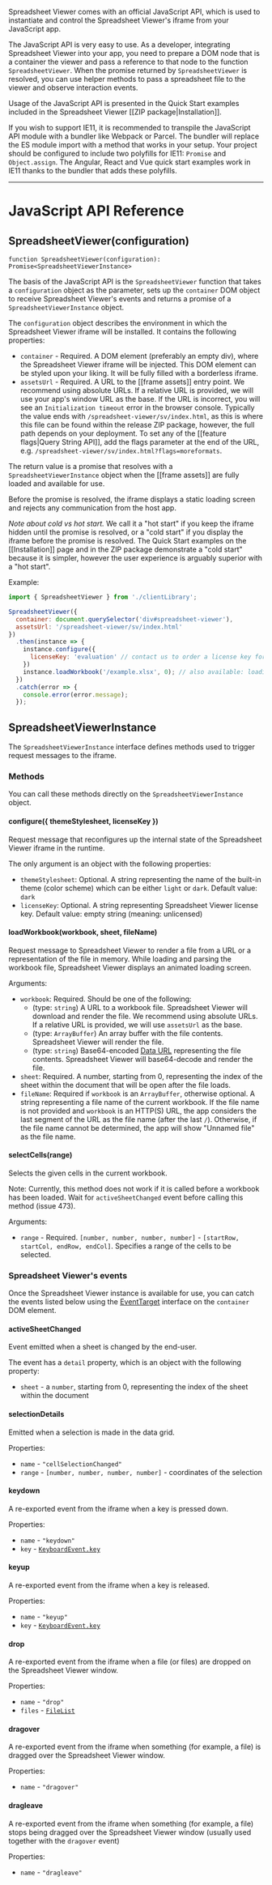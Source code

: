 Spreadsheet Viewer comes with an official JavaScript API, which is used to instantiate and control the Spreadsheet Viewer's iframe from your JavaScript app.

The JavaScript API is very easy to use. As a developer, integrating Spreadsheet Viewer into your app, you need to prepare a DOM node that is a container the viewer and pass a reference to that node to the function `SpreadsheetViewer`. When the promise returned by `SpreadsheetViewer` is resolved, you can use helper methods to pass a spreadsheet file to the viewer and observe interaction events.

Usage of the JavaScript API is presented in the Quick Start examples included in the Spreadsheet Viewer [[ZIP package|Installation]].

If you wish to support IE11, it is recommended to transpile the JavaScript API module with a bundler like Webpack or Parcel. The bundler will replace the ES module import with a method that works in your setup. Your project should be configured to include two polyfills for IE11: `Promise` and `Object.assign`. The Angular, React and Vue quick start examples work in IE11 thanks to the bundler that adds these polyfills.

---------

# JavaScript API Reference

## SpreadsheetViewer(configuration)

`function SpreadsheetViewer(configuration): Promise<SpreadsheetViewerInstance>`

The basis of the JavaScript API is the `SpreadsheetViewer` function that takes a `configuration` object as the parameter, sets up the `container` DOM object to receive Spreadsheet Viewer's events and returns a promise of a `SpreadsheetViewerInstance` object.

The `configuration` object describes the environment in which the Spreadsheet Viewer iframe will be installed. It contains the following properties:

- `container` - Required. A DOM element (preferably an empty div), where the Spreadsheet Viewer iframe will be injected. This DOM element can be styled upon your liking. It will be fully filled with a borderless iframe.
- `assetsUrl` - Required. A URL to the [[frame assets]] entry point. We recommend using absolute URLs. If a relative URL is provided, we will use your app's window URL as the base. If the URL is incorrect, you will see an `Initialization timeout` error in the browser console. Typically the value ends with `/spreadsheet-viewer/sv/index.html`, as this is where this file can be found within the release ZIP package, however, the full path depends on your deployment. To set any of the [[feature flags|Query String API]], add the flags parameter at the end of the URL, e.g. `/spreadsheet-viewer/sv/index.html?flags=moreformats`.

The return value is a promise that resolves with a `SpreadsheetViewerInstance` object when the [[frame assets]] are fully loaded and available for use.

Before the promise is resolved, the iframe displays a static loading screen and rejects any communication from the host app.

_Note about cold vs hot start._ We call it a "hot start" if you keep the iframe hidden until the promise is resolved, or a "cold start" if you display the iframe before the promise is resolved. The Quick Start examples on the [[Installation]] page and in the ZIP package demonstrate a "cold start" because it is simpler, however the user experience is arguably superior with a "hot start".

Example:

```js
import { SpreadsheetViewer } from './clientLibrary';

SpreadsheetViewer({ 
  container: document.querySelector('div#spreadsheet-viewer'), 
  assetsUrl: '/spreadsheet-viewer/sv/index.html'
})
  .then(instance => {
    instance.configure({
      licenseKey: 'evaluation' // contact us to order a license key for commercial use beyond evaluation
    })
    instance.loadWorkbook('/example.xlsx', 0); // also available: loading from Base64 and ArrayBuffer
  })
  .catch(error => {
    console.error(error.message);
  });
```

## SpreadsheetViewerInstance

The `SpreadsheetViewerInstance` interface defines methods used to trigger request messages to the iframe.

### Methods

You can call these methods directly on the `SpreadsheetViewerInstance` object.

#### configure({ themeStylesheet, licenseKey })

Request message that reconfigures up the internal state of the Spreadsheet Viewer iframe in the runtime.

The only argument is an object with the following properties:

- `themeStylesheet`: Optional. A string representing the name of the built-in theme (color scheme) which can be either `light` or `dark`. Default value: `dark`
- `licenseKey`: Optional. A string representing Spreadsheet Viewer license key. Default value: empty string (meaning: unlicensed)

#### loadWorkbook(workbook, sheet, fileName)

Request message to Spreadsheet Viewer to render a file from a URL or a representation of the file in memory. While loading and parsing the workbook file, Spreadsheet Viewer displays an animated loading screen.

Arguments:

- `workbook`: Required. Should be one of the following:
   - (type: `string`) A URL to a workbook file. Spreadsheet Viewer will download and render the file. We recommend using absolute URLs. If a relative URL is provided, we will use `assetsUrl` as the base.
   - (type: `ArrayBuffer`) An array buffer with the file contents. Spreadsheet Viewer will render the file.
   - (type: `string`) Base64-encoded [Data URL](https://developer.mozilla.org/en-US/docs/Web/HTTP/Basics_of_HTTP/Data_URIs) representing the file contents. Spreadsheet Viewer will base64-decode and render the file.
- `sheet`: Required. A number, starting from 0, representing the index of the sheet within the document that will be open after the file loads.
- `fileName`: Required if `workbook` is an `ArrayBuffer`, otherwise optional. A string representing a file name of the current workbook. If the file name is not provided and `workbook` is an HTTP(S) URL, the app considers the last segment of the URL as the file name (after the last `/`). Otherwise, if the file name cannot be determined, the app will show "Unnamed file" as the file name.

#### selectCells(range)

Selects the given cells in the current workbook.

Note: Currently, this method does not work if it is called before a workbook has been loaded. Wait for `activeSheetChanged` event before calling this method (issue 473).

Arguments:

- `range` - Required. `[number, number, number, number]` - `[startRow, startCol, endRow, endCol]`. Specifies a range of the cells to be selected.

### Spreadsheet Viewer's events

Once the Spreadsheet Viewer instance is available for use, you can catch the events listed below using the [EventTarget](https://developer.mozilla.org/en-US/docs/Web/API/EventTarget) interface on the `container` DOM element.

#### activeSheetChanged

Event emitted when a sheet is changed by the end-user. 

The event has a `detail` property, which is an object with the following property:

- `sheet` - a `number`, starting from 0, representing the index of the sheet within the document

#### selectionDetails

Emitted when a selection is made in the data grid.

Properties:
- `name` - `"cellSelectionChanged"`
- `range` - `[number, number, number, number]` - coordinates of the selection

#### keydown

A re-exported event from the iframe when a key is pressed down.

Properties:
- `name` - `"keydown"`
- `key` - [`KeyboardEvent.key`](https://developer.mozilla.org/en-US/docs/Web/API/KeyboardEvent/key)

#### keyup

A re-exported event from the iframe when a key is released.

Properties:
- `name` - `"keyup"`
- `key` - [`KeyboardEvent.key`](https://developer.mozilla.org/en-US/docs/Web/API/KeyboardEvent/key)

#### drop

A re-exported event from the iframe when a file (or files) are dropped on the Spreadsheet Viewer window.

Properties:
- `name` - `"drop"`
- `files` - [`FileList`](https://developer.mozilla.org/en-US/docs/Web/API/FileList)

#### dragover

A re-exported event from the iframe when something (for example, a file) is dragged over the Spreadsheet Viewer window.

Properties:
- `name` - `"dragover"`

#### dragleave

A re-exported event from the iframe when something (for example, a file) stops being dragged over the Spreadsheet Viewer window (usually used together with the `dragover` event)

Properties:
- `name` - `"dragleave"`